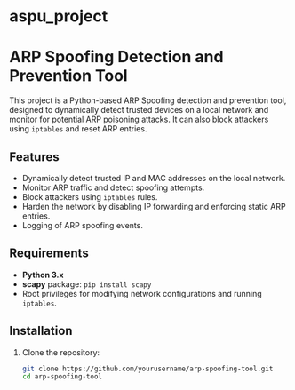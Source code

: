 # aspu_project
# ARP Spoofing Detection and Prevention Tool

This project is a Python-based ARP Spoofing detection and prevention tool, designed to dynamically detect trusted devices on a local network and monitor for potential ARP poisoning attacks. It can also block attackers using `iptables` and reset ARP entries.

## Features

- Dynamically detect trusted IP and MAC addresses on the local network.
- Monitor ARP traffic and detect spoofing attempts.
- Block attackers using `iptables` rules.
- Harden the network by disabling IP forwarding and enforcing static ARP entries.
- Logging of ARP spoofing events.

## Requirements

- **Python 3.x**
- **scapy** package: `pip install scapy`
- Root privileges for modifying network configurations and running `iptables`.

## Installation

1. Clone the repository:

   ```bash
   git clone https://github.com/yourusername/arp-spoofing-tool.git
   cd arp-spoofing-tool
